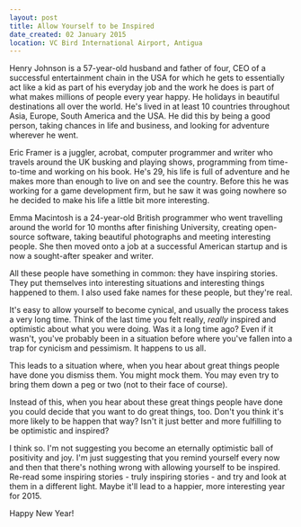 ```yaml
---
layout: post
title: Allow Yourself to be Inspired
date_created: 02 January 2015
location: VC Bird International Airport, Antigua
---
```


Henry Johnson is a 57-year-old husband and father of four, CEO of a successful entertainment chain in the USA for which he gets to essentially act like a kid as part of his everyday job and the work he does is part of what makes millions of people every year happy. He holidays in beautiful destinations all over the world. He's lived in at least 10 countries throughout Asia, Europe, South America and the USA. He did this by being a good person, taking chances in life and business, and looking for adventure wherever he went.

Eric Framer is a juggler, acrobat, computer programmer and writer who travels around the UK busking and playing shows, programming from time-to-time and working on his book. He's 29, his life is full of adventure and he makes more than enough to live on and see the country. Before this he was working for a game development firm, but he saw it was going nowhere so he decided to make his life a little bit more interesting.

Emma Macintosh is a 24-year-old British programmer who went travelling around the world for 10 months after finishing University, creating open-source software, taking beautiful photographs and meeting interesting people. She then moved onto a job at a successful American startup and is now a sought-after speaker and writer.

All these people have something in common: they have inspiring stories. They put themselves into interesting situations and interesting things happened to them. I also used fake names for these people, but they're real.

It's easy to allow yourself to become cynical, and usually the process takes a very long time. Think of the last time you felt really, *really* inspired and optimistic about what you were doing. Was it a long time ago? Even if it wasn't, you've probably been in a situation before where you've fallen into a trap for cynicism and pessimism. It happens to us all.

This leads to a situation where, when you hear about great things people have done you dismiss them. You might mock them. You may even try to bring them down a peg or two (not to their face of course).

Instead of this, when you hear about these great things people have done you could decide that you want to do great things, too. Don't you think it's more likely to be happen that way? Isn't it just better and more fulfilling to be optimistic and inspired?

I think so. I'm not suggesting you become an eternally optimistic ball of positivity and joy. I'm just suggesting that you remind yourself every now and then that there's nothing wrong with allowing yourself to be inspired. Re-read some inspiring stories - truly inspiring stories - and try and look at them in a different light. Maybe it'll lead to a happier, more interesting year for 2015.

Happy New Year!